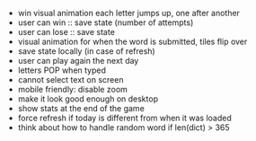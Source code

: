 * win visual animation each letter jumps up, one after another
* user can win :: save state (number of attempts)
* user can lose :: save state
* visual animation for when the word is submitted, tiles flip over
* save state locally (in case of refresh)
* user can play again the next day
* letters POP when typed
* cannot select text on screen
* mobile friendly: disable zoom
* make it look good enough on desktop
* show stats at the end of the game
* force refresh if today is different from when it was loaded
* think about how to handle random word if len(dict) > 365

